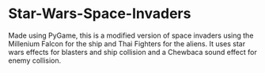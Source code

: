 # Star-Wars-Space-Invaders
Made using PyGame, this is a modified version of space invaders using the Millenium Falcon for the ship and Thai Fighters for the aliens. It uses star wars effects for blasters and ship collision and a Chewbaca sound effect for enemy collision.
